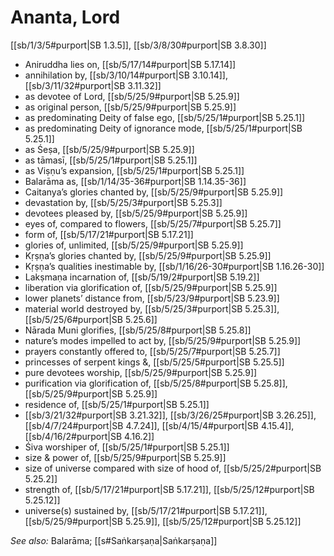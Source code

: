 # Ananta, Lord

[[sb/1/3/5#purport|SB 1.3.5]], [[sb/3/8/30#purport|SB 3.8.30]]

* Aniruddha lies on, [[sb/5/17/14#purport|SB 5.17.14]]
* annihilation by, [[sb/3/10/14#purport|SB 3.10.14]], [[sb/3/11/32#purport|SB 3.11.32]]
* as devotee of Lord, [[sb/5/25/9#purport|SB 5.25.9]]
* as original person, [[sb/5/25/9#purport|SB 5.25.9]]
* as predominating Deity of false ego, [[sb/5/25/1#purport|SB 5.25.1]]
* as predominating Deity of ignorance mode, [[sb/5/25/1#purport|SB 5.25.1]]
* as Śeṣa, [[sb/5/25/9#purport|SB 5.25.9]]
* as tāmasī, [[sb/5/25/1#purport|SB 5.25.1]]
* as Viṣṇu’s expansion, [[sb/5/25/1#purport|SB 5.25.1]]
* Balarāma as, [[sb/1/14/35-36#purport|SB 1.14.35-36]]
* Caitanya’s glories chanted by, [[sb/5/25/9#purport|SB 5.25.9]]
* devastation by, [[sb/5/25/3#purport|SB 5.25.3]]
* devotees pleased by, [[sb/5/25/9#purport|SB 5.25.9]]
* eyes of, compared to flowers, [[sb/5/25/7#purport|SB 5.25.7]]
* form of, [[sb/5/17/21#purport|SB 5.17.21]]
* glories of, unlimited, [[sb/5/25/9#purport|SB 5.25.9]]
* Kṛṣṇa’s glories chanted by, [[sb/5/25/9#purport|SB 5.25.9]]
* Kṛṣṇa’s qualities inestimable by, [[sb/1/16/26-30#purport|SB 1.16.26-30]]
* Lakṣmaṇa incarnation of, [[sb/5/19/2#purport|SB 5.19.2]]
* liberation via glorification of, [[sb/5/25/9#purport|SB 5.25.9]]
* lower planets’ distance from, [[sb/5/23/9#purport|SB 5.23.9]]
* material world destroyed by, [[sb/5/25/3#purport|SB 5.25.3]], [[sb/5/25/6#purport|SB 5.25.6]]
* Nārada Muni glorifies, [[sb/5/25/8#purport|SB 5.25.8]]
* nature’s modes impelled to act by, [[sb/5/25/9#purport|SB 5.25.9]]
* prayers constantly offered to, [[sb/5/25/7#purport|SB 5.25.7]]
* princesses of serpent kings &, [[sb/5/25/5#purport|SB 5.25.5]]
* pure devotees worship, [[sb/5/25/9#purport|SB 5.25.9]]
* purification via glorification of, [[sb/5/25/8#purport|SB 5.25.8]], [[sb/5/25/9#purport|SB 5.25.9]]
* residence of, [[sb/5/25/1#purport|SB 5.25.1]]
*  [[sb/3/21/32#purport|SB 3.21.32]], [[sb/3/26/25#purport|SB 3.26.25]], [[sb/4/7/24#purport|SB 4.7.24]], [[sb/4/15/4#purport|SB 4.15.4]], [[sb/4/16/2#purport|SB 4.16.2]]
* Śiva worshiper of, [[sb/5/25/1#purport|SB 5.25.1]]
* size & power of, [[sb/5/25/9#purport|SB 5.25.9]]
* size of universe compared with size of hood of, [[sb/5/25/2#purport|SB 5.25.2]]
* strength of, [[sb/5/17/21#purport|SB 5.17.21]], [[sb/5/25/12#purport|SB 5.25.12]]
* universe(s) sustained by, [[sb/5/17/21#purport|SB 5.17.21]], [[sb/5/25/9#purport|SB 5.25.9]], [[sb/5/25/12#purport|SB 5.25.12]]

*See also:* Balarāma; [[s#Saṅkarṣaṇa|Saṅkarṣaṇa]]
